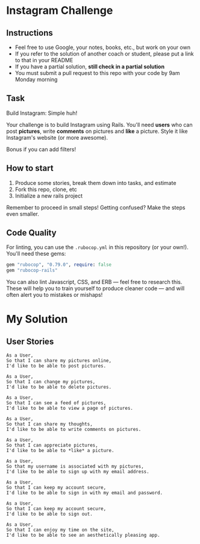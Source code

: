 Instagram Challenge
===================

## Instructions

* Feel free to use Google, your notes, books, etc., but work on your own
* If you refer to the solution of another coach or student, please put a link to that in your README
* If you have a partial solution, **still check in a partial solution**
* You must submit a pull request to this repo with your code by 9am Monday morning

## Task

Build Instagram: Simple huh!

Your challenge is to build Instagram using Rails. You'll need **users** who can post **pictures**, write **comments** on pictures and **like** a picture. Style it like Instagram's website (or more awesome).

Bonus if you can add filters!

## How to start

1. Produce some stories, break them down into tasks, and estimate
2. Fork this repo, clone, etc
3. Initialize a new rails project

Remember to proceed in small steps! Getting confused? Make the steps even smaller.

## Code Quality

For linting, you can use the `.rubocop.yml` in this repository (or your own!).
You'll need these gems:

```ruby
gem "rubocop", "0.79.0", require: false
gem "rubocop-rails"
```

You can also lint Javascript, CSS, and ERB — feel free to research this. These
will help you to train yourself to produce cleaner code — and will often alert
you to mistakes or mishaps!

# My Solution

## User Stories

```
As a User,
So that I can share my pictures online,
I'd like to be able to post pictures.
```

```
As a User,
So that I can change my pictures,
I'd like to be able to delete pictures.
```

```
As a User,
So that I can see a feed of pictures,
I'd like to be able to view a page of pictures.
```

```
As a User,
So that I can share my thoughts, 
I'd like to be able to write comments on pictures.
```

```
As a User,
So that I can appreciate pictures,
I'd like to be able to *like* a picture.
```

```
As a User,
So that my username is associated with my pictures,
I'd like to be able to sign up with my email address.
```

```
As a User,
So that I can keep my account secure,
I'd like to be able to sign in with my email and password.
```

```
As a User, 
So that I can keep my account secure,
I'd like to be able to sign out.
```

```
As a User,
So that I can enjoy my time on the site,
I'd like to be able to see an aesthetically pleasing app.
```

